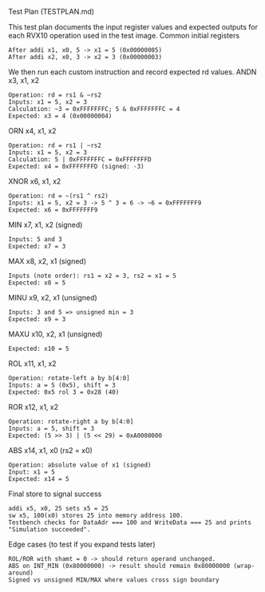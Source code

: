 Test Plan (TESTPLAN.md)

This test plan documents the input register values and expected outputs for each RVX10 operation used in the test image.
Common initial registers

    After addi x1, x0, 5 -> x1 = 5 (0x00000005)
    After addi x2, x0, 3 -> x2 = 3 (0x00000003)

We then run each custom instruction and record expected rd values.
ANDN x3, x1, x2

    Operation: rd = rs1 & ~rs2
    Inputs: x1 = 5, x2 = 3
    Calculation: ~3 = 0xFFFFFFFC; 5 & 0xFFFFFFFC = 4
    Expected: x3 = 4 (0x00000004)

ORN x4, x1, x2

    Operation: rd = rs1 | ~rs2
    Inputs: x1 = 5, x2 = 3
    Calculation: 5 | 0xFFFFFFFC = 0xFFFFFFFD
    Expected: x4 = 0xFFFFFFFD (signed: -3)

XNOR x6, x1, x2

    Operation: rd = ~(rs1 ^ rs2)
    Inputs: x1 = 5, x2 = 3 -> 5 ^ 3 = 6 -> ~6 = 0xFFFFFFF9
    Expected: x6 = 0xFFFFFFF9

MIN x7, x1, x2 (signed)

    Inputs: 5 and 3
    Expected: x7 = 3

MAX x8, x2, x1 (signed)

    Inputs (note order): rs1 = x2 = 3, rs2 = x1 = 5
    Expected: x8 = 5

MINU x9, x2, x1 (unsigned)

    Inputs: 3 and 5 => unsigned min = 3
    Expected: x9 = 3

MAXU x10, x2, x1 (unsigned)

    Expected: x10 = 5

ROL x11, x1, x2

    Operation: rotate-left a by b[4:0]
    Inputs: a = 5 (0x5), shift = 3
    Expected: 0x5 rol 3 = 0x28 (40)

ROR x12, x1, x2

    Operation: rotate-right a by b[4:0]
    Inputs: a = 5, shift = 3
    Expected: (5 >> 3) | (5 << 29) = 0xA0000000

ABS x14, x1, x0 (rs2 = x0)

    Operation: absolute value of x1 (signed)
    Input: x1 = 5
    Expected: x14 = 5

Final store to signal success

    addi x5, x0, 25 sets x5 = 25
    sw x5, 100(x0) stores 25 into memory address 100.
    Testbench checks for DataAdr === 100 and WriteData === 25 and prints "Simulation succeeded".

Edge cases (to test if you expand tests later)

    ROL/ROR with shamt = 0 -> should return operand unchanged.
    ABS on INT_MIN (0x80000000) -> result should remain 0x80000000 (wrap-around)
    Signed vs unsigned MIN/MAX where values cross sign boundary
